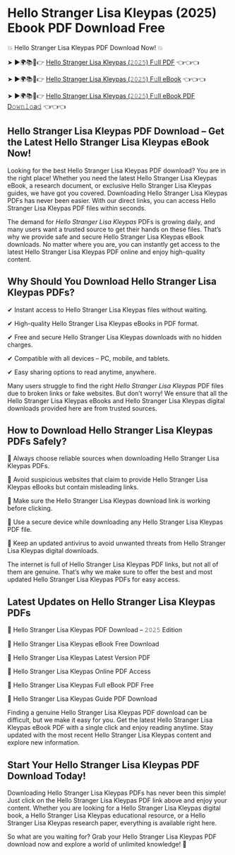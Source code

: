 # Hello Stranger Lisa Kleypas (2025) Ebook PDF Download Free

💥 Hello Stranger Lisa Kleypas PDF Download Now! 💥

➤ ►🌍📚📱👉 [Hello Stranger Lisa Kleypas (𝟸𝟶𝟸𝟻) F𝚞ll PDF](https://getpdf.xyz/hello-stranger-lisa-kleypas) 👈👈👈


➤ ►🌍📚📱👉 [Hello Stranger Lisa Kleypas (𝟸𝟶𝟸𝟻) F𝚞ll eBook](https://getpdf.xyz/hello-stranger-lisa-kleypas) 👈👈👈


➤ ►🌍📚📱👉 [Hello Stranger Lisa Kleypas (𝟸𝟶𝟸𝟻) F𝚞ll eBook PDF D𝚘𝚠𝚗𝚕𝚘a𝚍](https://getpdf.xyz/hello-stranger-lisa-kleypas) 👈👈👈


## Hello Stranger Lisa Kleypas PDF Download – Get the Latest Hello Stranger Lisa Kleypas eBook Now!

Looking for the best Hello Stranger Lisa Kleypas PDF download? You are in the right place! Whether you need the latest Hello Stranger Lisa Kleypas eBook, a research document, or exclusive Hello Stranger Lisa Kleypas guides, we have got you covered. Downloading Hello Stranger Lisa Kleypas PDFs has never been easier. With our direct links, you can access Hello Stranger Lisa Kleypas PDF files within seconds.

The demand for *Hello Stranger Lisa Kleypas* PDFs is growing daily, and many users want a trusted source to get their hands on these files. That’s why we provide safe and secure Hello Stranger Lisa Kleypas eBook downloads. No matter where you are, you can instantly get access to the latest Hello Stranger Lisa Kleypas PDF online and enjoy high-quality content.

## Why Should You Download Hello Stranger Lisa Kleypas PDFs?

✔ Instant access to Hello Stranger Lisa Kleypas files without waiting.

✔ High-quality Hello Stranger Lisa Kleypas eBooks in PDF format.

✔ Free and secure Hello Stranger Lisa Kleypas downloads with no hidden charges.

✔ Compatible with all devices – PC, mobile, and tablets.

✔ Easy sharing options to read anytime, anywhere.

Many users struggle to find the right *Hello Stranger Lisa Kleypas* PDF files due to broken links or fake websites. But don’t worry! We ensure that all the Hello Stranger Lisa Kleypas eBooks and Hello Stranger Lisa Kleypas digital downloads provided here are from trusted sources.

## How to Download Hello Stranger Lisa Kleypas PDFs Safely?

📌 Always choose reliable sources when downloading Hello Stranger Lisa Kleypas PDFs.

📌 Avoid suspicious websites that claim to provide Hello Stranger Lisa Kleypas eBooks but contain misleading links.

📌 Make sure the Hello Stranger Lisa Kleypas download link is working before clicking.

📌 Use a secure device while downloading any Hello Stranger Lisa Kleypas PDF file.

📌 Keep an updated antivirus to avoid unwanted threats from Hello Stranger Lisa Kleypas digital downloads.

The internet is full of Hello Stranger Lisa Kleypas PDF links, but not all of them are genuine. That’s why we make sure to offer the best and most updated Hello Stranger Lisa Kleypas PDFs for easy access.

## Latest Updates on Hello Stranger Lisa Kleypas PDFs

🔹 Hello Stranger Lisa Kleypas PDF Download – 𝟸𝟶𝟸𝟻 Edition

🔹 Hello Stranger Lisa Kleypas eBook Free Download

🔹 Hello Stranger Lisa Kleypas Latest Version PDF

🔹 Hello Stranger Lisa Kleypas Online PDF Access

🔹 Hello Stranger Lisa Kleypas Full eBook PDF Free

🔹 Hello Stranger Lisa Kleypas Guide PDF Download

Finding a genuine Hello Stranger Lisa Kleypas PDF download can be difficult, but we make it easy for you. Get the latest Hello Stranger Lisa Kleypas eBook PDF with a single click and enjoy reading anytime. Stay updated with the most recent Hello Stranger Lisa Kleypas content and explore new information.

## Start Your Hello Stranger Lisa Kleypas PDF Download Today!

Downloading Hello Stranger Lisa Kleypas PDFs has never been this simple! Just click on the Hello Stranger Lisa Kleypas PDF link above and enjoy your content. Whether you are looking for a Hello Stranger Lisa Kleypas digital book, a Hello Stranger Lisa Kleypas educational resource, or a Hello Stranger Lisa Kleypas research paper, everything is available right here.

So what are you waiting for? Grab your Hello Stranger Lisa Kleypas PDF download now and explore a world of unlimited knowledge! 🚀